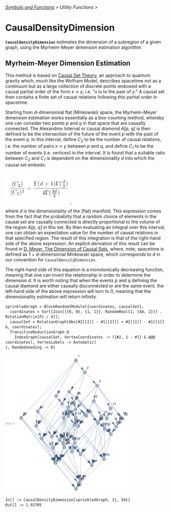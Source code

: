 ###### [Symbols and Functions](/README.md#symbols-and-functions) > Utility Functions >

# CausalDensityDimension

**`CausalDensityDimension`** estimates the dimension of a subregion of a given graph, using the Myrheim-Meyer
dimension estimation algorithm.

## Myrheim-Meyer Dimension Estimation

This method is based on [Causal Set Theory](https://en.wikipedia.org/wiki/Causal_sets), an approach to quantum gravity
which, much like the Wolfram Model, describes spacetime not as a continuum but as a large collection of discrete points
endowed with a causal partial order of the form *x* ≺ *y*, i.e. "*x* is to the past of *y*." A causal set then
contains a finite set of causal relations following this partial order in spacetime.

Starting from *d*-dimensional flat (Minkowski) space, the Myrheim-Meyer dimension
estimation works essentially as a box-counting method, whereby one can consider two points *p* and *q* in that space
that are causally connected. The Alexandrov Interval or causal diamond *A[p, q]* is then defined to be the
intersection of the future of the event *p* with the past of the event *q*. In this interval, define *C*<sub>*2*</sub>
to be the number of causal relations, i.e. the number of pairs *x* ≺ *y* between *p* and *q*, and define
*C*<sub>*1*</sub> to be the number of events (i.e. vertices) in the interval. It is found that a suitable
ratio between *C*<sub>*2*</sub> and *C*<sub>*1*</sub> is dependent on the dimensionality *d* into which
the causal set embeds:

<img src="/Documentation/Images/MyrheimMeyer.png" width="203.8">,

where *d* is the dimensionality of the (flat) manifold. This expression comes from the fact that the probabilty
that a random choice of elements in the causal set are causally connected is directly proportional to the volume
of the region *A[p, q]* in this set. By then evaluating an integral over this interval, one can obtain an
expectation value for the number of causal relations in that specified region. The result of this integration
is that of the right-hand side of the above expression. An explicit derivation of this result can be found in
[D. Meyer, The Dimension of Causal Sets](https://dspace.mit.edu/handle/1721.1/14328), where, note, spacetime is
defined as 1 + *d*-dimensional Minkowski space, which corresponds to *d* in our convention for
`CausalDensityDimension`.

The right-hand side of this equation is a monotonically decreasing function, meaning that one can invert the
relationship in order to determine the dimension *d*. It is worth noting that when the events *p* and *q* defining
the causal diamond are either causally disconnected or are the same event, the left-hand side of the above
expression will turn to 0, meaning that the dimensionality estimation will return infinity.

```wl
sprinkledGraph = BlockRandom[Module[{coordinates, causalSet},
  coordinates = Sort[Join[{{0, 0}, {1, 1}}, RandomReal[1, {48, 2}]] . RotationMatrix[Pi / 4]];
  causalSet = RelationGraph[Abs[#2[[2]] - #1[[2]]] < #2[[1]] - #1[[1]] &, coordinates];
  TransitiveReductionGraph @
    IndexGraph[causalSet, VertexCoordinates -> ({#2, 1 - #1} & @@@ coordinates), VertexLabels -> Automatic]
], RandomSeeding -> 0]
```

<img src="/Documentation/Images/CausalDensityDimensionInput.png" width="386.4">

```wl
In[] := CausalDensityDimension[sprinkledGraph, {1, 50}]
Out[] := 1.92705
```
